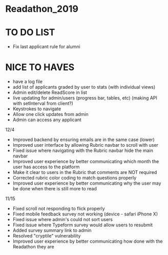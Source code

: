 # Readathon_2019

# TO DO LIST
- Fix last applicant rule for alumni

# NICE TO HAVES
- have a log file
- add list of applicants graded by user to stats (with individual views)
- Admin edit/delete ReadScore in list
- live updating for admin/users (progress bar, tables, etc) (making API with setInterval from client?)
- Keystrokes to navigate
- Allow one click updates from admin
- Admin can access any applicant

12/4
- Improved backend by ensuring emails are in the same case (lower)
- Improved user interface by allowing Rubric navbar to scroll with user
- Fixed issue where navigating with the Rubric navbar hide the main navbar
- Improved user experience by better communicating which month the user has access to the platform
- Make it clear to users in the Rubric that comments are NOT required
- Corrected rubric color coding to match questions properly
- Improved user experience by better communicating why the user may be done when there is still more to read

11/15
- Fixed scroll not responding to flick properly
- Fixed mobile feedback survey not working (device - safari iPhone X)
- Fixed issue where admin's could not sort users
- Fixed issue where Typeform survey would allow users to resubmit
- Added survey summary link to admin
- Resolved "cryptile" vulnerability
- Improved user experience by better communicating how done with the Readathon they are

